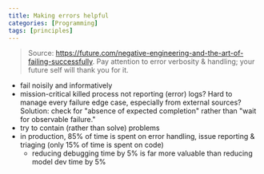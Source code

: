 ```yaml
---
title: Making errors helpful
categories: [Programming]
tags: [principles]
---
```


> Source: <https://future.com/negative-engineering-and-the-art-of-failing-successfully>. Pay attention to error verbosity & handling; your future self will thank you for it.

- fail noisily and informatively
- mission-critical killed process not reporting (error) logs? Hard to manage every failure edge case, especially from external sources? Solution: check for "absence of expected completion" rather than "wait for observable failure."
- try to contain (rather than solve) problems
- in production, 85% of time is spent on error handling, issue reporting & triaging (only 15% of time is spent on code)
  + reducing debugging time by 5% is far more valuable than reducing model dev time by 5%